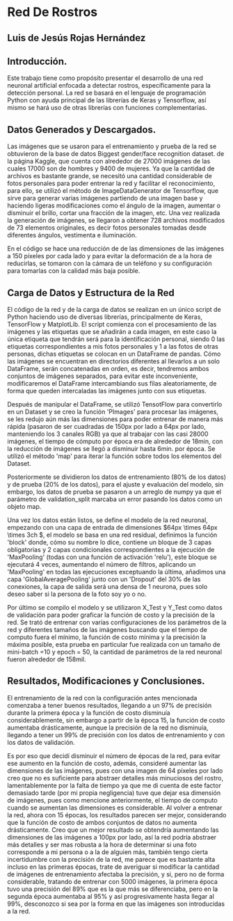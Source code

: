 # Red De Rostros
## Luis de Jesús Rojas Hernández

## Introducción. 
Este trabajo tiene como propósito presentar el desarrollo de una red neuronal artificial enfocada a detectar rostros, específicamente para la detección personal. La red se basará en el lenguaje de programación Python con ayuda principal de las librerías de Keras y Tensorflow, así mismo se hará uso de otras librerías con funciones complementarias. 

## Datos Generados y Descargados.
Las imágenes que se usaron para el entrenamiento y prueba de la red se obtuvieron de la base de datos Biggest gender/face recognition dataset. de la página Kaggle, que cuenta con alrededor de 27000 imágenes de las cuales 17000 son de hombres y 9400 de mujeres. Ya que la cantidad de archivos es bastante grande, se necesitó una cantidad considerable de fotos personales para poder entrenar la red y facilitar el reconocimiento, para ello, se utilizó el método de ImageDataGenerator de Tensorflow, que sirve para generar varias imágenes partiendo de una imagen base y haciendo ligeras modificaciones como el ángulo de la imagen, aumentar o disminuir el brillo, cortar una fracción de la imagen, etc. Una vez realizada la generación de imágenes, se llegaron a obtener 728 archivos modificados de 73 elementos originales, es decir fotos personales tomadas desde diferentes ángulos, vestimenta e iluminación.

En el código se hace una reducción de de las dimensiones de las imágenes a 150 píxeles por cada lado y para evitar la deformación de a la hora de reducirlas, se tomaron con la cámara de un teléfono y su configuración para tomarlas con la calidad más baja posible.

## Carga de Datos y Estructura de la Red

El código de la red y de la carga de datos se realizan en un único script de Python haciendo uso de diversas librerías, principalmente de Keras, TensorFlow y MatplotLib.
El script comienza con el procesamiento de las imágenes y las etiquetas que se añadirán a cada imagen, en este caso la única etiqueta que tendrán será para la identificación personal, siendo 0 las etiquetas correspondientes a mis fotos personales y 1 a las fotos de otras personas, dichas etiquetas se colocan en un DataFrame de pandas. Cómo las imágenes se encuentran en directorios diferentes al llevarlos a un solo DataFrame, serán concatenadas en orden, es decir, tendremos ambos conjuntos de imágenes separados, para evitar este inconveniente, modificaremos el DataFrame intercambiando sus filas aleatoriamente, de forma que queden intercaladas las imágenes junto con sus etiquetas.

Después de manipular el DataFrame, se utilizó TensotFlow para convertirlo en un Dataset y se creo la función 'PImages' para procesar las imágenes, se les redujo aún más las dimensiones para poder entrenar de manera más rápida (pasaron de ser cuadradas de 150px por lado a 64px por lado, manteniendo los 3 canales RGB) ya que al trabajar con las casi 28000 imágenes, el tiempo de cómputo por época era de alrededor de 18min, con la reducción de imágenes se llegó a disminuir hasta 6min. por época. Se utilizó el método 'map' para iterar la función sobre todos los elementos del Dataset.

Posteriormente se dividieron los datos de entrenamiento (80% de los datos) y de prueba (20% de los datos),  para el ajuste y evaluación del modelo, sin embargo, los datos de prueba se pasaron a un arreglo de numpy ya que el parámetro de validation_split marcaba un error pasando los datos como un objeto map.

Una vez los datos están listos, se define el modelo de la red neuronal, empezando con una capa de entrada de dimensiones $64px \times 64px \times 3ch $, el modelo se basa en una red residual, definimos la función 'block' donde, cómo su nombre lo dice, contiene un bloque de 3 capas obligatorias y 2 capas condicionales correspondientes a la ejecución de 'MaxPooling' (todas con una función de activación 'relu'), este bloque se ejecutará 4 veces, aumentando el número de filtros, aplicando un 'MaxPooling' en todas las ejecuciones exceptuando la última, añadimos una capa 'GlobalAveragePooling' junto con un 'Dropout' del 30% de las conexiones, la capa de salida será una densa de 1 neurona, pues solo deseo saber si la persona de la foto soy yo o no.

Por último se compilo el modelo y se utilizaron X_Test y Y_Test como datos de validación para poder graficar la función de costo y la precisión de la red. Se trató de entrenar con varias configuraciones de los parámetros de la red y diferentes tamaños de las imágenes buscando que el tiempo de computo fuera el mínimo, la función de costo mínima y la precisión la máxima posible, esta prueba en particular fue realizada con un tamaño de mini-batch =10 y  epoch = 50, la cantidad de parámetros de la red neuronal fueron alrededor de 158mil.

## Resultados, Modificaciones y Conclusiones.
El entrenamiento de la red con la configuración antes mencionada comenzaba a tener buenos resultados, llegando a un 97% de precisión durante la primera época y la función de costo disminuía considerablemente, sin embargo a partir de la época 15, la función de costo aumentaba drásticamente, aunque la precisión de la red no disminuía, llegando a tener un 99% de precisión con los datos de entrenamiento y con los datos de validación.

Es por eso que decidí disminuir el número de épocas de la red, para evitar ese aumento en la función de costo, además, consideré aumentar las dimensiones de las imágenes, pues con una imagen de 64 píxeles por lado creo que no es suficiente para abstraer detalles más minuciosos del rostro, lamentablemente por la falta de tiempo ya que me di cuenta de este factor demasiado tarde (por mi propia negligencia) tuve que dejar esa dimensión de imágenes, pues como mencione anteriormente, el tiempo de computo cuando se aumentan las dimensiones es considerable. Al volver a entrenar la red, ahora con 15 épocas, los resultados parecen ser mejor, considerando que la función de costo de ambos conjuntos de datos no aumenta drásticamente. Creo que un mejor resultado se obtendría aumentando las dimensiones de las imágenes a 100px por lado, así la red podría abstraer más detalles y ser mas robusta a la hora de determinar si una foto corresponde a mi persona o a la de alguien más, también tengo cierta incertidumbre con la precisión de la red, me parece que es bastante alta incluso en las primeras épocas, trate de averiguar si modificar la cantidad de imágenes de entrenamiento afectaba la precisión, y si, pero no de forma considerable, tratando de entrenar con 5000 imágenes, la primera época tuvo una precisión del 89\% que es la que más se diferenciaba, pero en la segunda época aumentaba al 95% y así progresivamente hasta llegar al 99%, desconozco si sea por la forma en que las imágenes son introducidas a la red.



